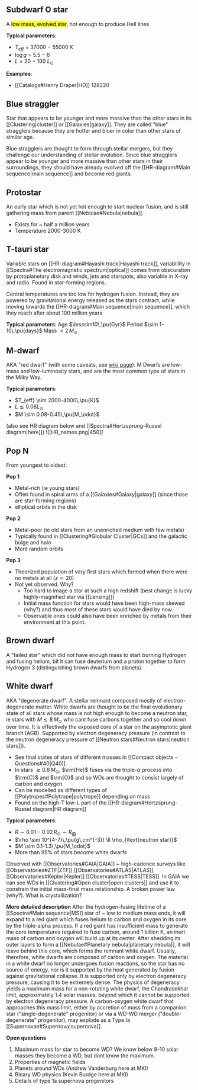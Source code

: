 ## Subdwarf O star
A <mark class="hltr-cyan">low mass, evolved star</mark>, hot enough to produce HeII lines

**Typical parameters**: 
- $T_{eff}$ = 37000 − 55000 K
- $\log g$ = 5.5 − 6
- $L$ = 20 − 100 $L_\odot$

**Examples**:
- [[Catalogs#Henry Draper|HD]] 128220


## Blue straggler
Star that appears to be younger and more massive than the other stars in its [[Clustering|cluster]] or [[Galaxies|galaxy]]. They are called "blue" stragglers because they are hotter and bluer in color than other stars of similar age.

Blue stragglers are thought to form through stellar mergers, but they challenge our understanding of stellar evolution. Since blue stragglers appear to be younger and more massive than other stars in their surroundings, they should have already evolved off the [[HR-diagram#Main sequence|main sequence]] and become red giants.


## Protostar
An early star which is not yet hot enough to start nuclear fusion, and is still gathering mass from parent [[Nebulae#Nebula|nebula]]. 
- Exists for ~ half a million years
- Temperature 2000-3000 K


## T-tauri star
Variable stars on [[HR-diagram#Hayashi track|Hayashi track]], variablility in [[Spectra#The electromagnetic spectrum|optical]] comes from obscuration by protoplanetary disk and winds, jets and starspots, also variable in X-ray and radio. Found in star-forming regions.

Central temperatures are too low for hydrogen fusion. Instead, they are powered by gravitational energy released as the stars contract, while moving towards the [[HR-diagram#Main sequence|main sequence]], which they reach after about 100 million years

**Typical parameters**:
Age $\lesssim10\,\pu{Gyr}$
Period $\sim 1-10\,\pu{days}$
Mass $<2\,M_\odot$


## M-dwarf
AKA "red dwarf" (with some caveats, see [wiki page](https://en.wikipedia.org/wiki/Red_dwarf)). M Dwarfs are low-mass and low-luminosity stars, and are the most common type of stars in the Milky Way. 

**Typical parameters**: 
- $T_{eff} \sim 2000-4000\,\pu{K}$ 
- $L \lesssim 0.08 L_\odot$
- $M \sim 0.08-0.45\,\pu{M_\odot}$  

(also see HR diagram below and [[Spectra#Hertzsprung-Russel diagram|here]])
![[HR_names.png|450]]


## Pop N
From youngest to oldest:

**Pop 1**
- Metal-rich (ie young stars)
- Often found in spiral arms of a [[Galaxies#Galaxy|galaxy]] (since those are star-forming regions)
- elliptical orbits in the disk

**Pop 2**
- Metal-poor (ie old stars from an unenriched medium with few metals)
- Typically found in [[Clustering#Globular Cluster|GCs]] and the galactic bulge and halo
- More random orbits

**Pop 3**
- Theorized population of very first stars which formed when there were no metals at all ($z\simeq 20$)
- Not yet observed. Why?
	-  Too hard to image a star at such a high redshift (best change is lucky highly-magnified star via [[Lensing]])
	- Initial mass function for stars would have been high-mass skewed (why?) and thus most of these stars would have died by now.
	- Observable ones could also have been enriched by metals from their environment at this point.


## Brown dwarf
A "failed star" which did not have enough mass to start burning Hydrogen and fusing helium, bit it can fuse deuterium and a proton together to form Hydrogen 3 (distinguishing brown dwarfs from planets).


## White dwarf
AKA "degenerate dwarf". A stellar remnant composed mostly of electron-degenerate matter. White dwarfs are thought to be the final evolutionary state of all stars whose mass is not high enough to become a neutron star, ie stars with $M\lesssim 8\,M_\odot$ who cant fuse carbons together and so cool down over time. It is effectively the exposed core of a star on the asymptotic giant branch (AGB). Supported by electron degeneracy pressure (in contrast to the neutron degeneracy pressure of [[Neutron stars#Neutron stars|neutron stars]]). 

- See final states of stars of different masses in [[Compact objects - Questions#40|Q40]].
- In stars $\gtrsim 0.8\,M_\odot$, $\rm{He}$ fuses via the triple-$\alpha$ process into $\rm{C}$ and $\rm{O}$ and so WDs are thought to consist largely of carbon and oxygen.
- Can be modelled as different types of [[Polytropes#Polytrope|polytrope]] depending on mass
- Found on the high-T low-L part of the [[HR-diagram#Hertzsprung-Russel diagram|HR diagram]]

**Typical parameters**: 
- $R \sim 0.01-0.02\,R_\odot \sim R_\bigoplus$ 
- $\rho \sim 10^{4-7}\,\pu{g\,cm^{-3}} \ll \rho_{\text{neutron star}}$
- $M \sim 0.1-1.3\,\pu{M_\odot}$  
- More than 95% of stars become white dwarfs

Observed with [[Observatories#GAIA|GAIA]] + high-cadence surveys like [[Observatories#ZTF|ZTF]] [[Observatories#ATLAS|ATLAS]] [[Observatories#Kepler|Kepler]] [[Observatories#TESS|TESS]]. In GAIA we can see WDs in [[Clustering#Open cluster|open clusters]] and use it to constrain the initial mass-final mass relationship. A broken power law (why?). What is crystallization?
  
**More detailed description**
After the hydrogen-fusing lifetime of a [[Spectra#Main sequence|MS]] star of ~ low to medium mass ends, it will expand to a red giant which fuses helium to carbon and oxygen in its core by the triple-alpha process. If a red giant has insufficient mass to generate the core temperatures required to fuse carbon, around 1 billion K, an inert mass of carbon and oxygen will build up at its center. After shedding its outer layers to form a [[Nebulae#Planetary nebula|planetary nebula]], it will leave behind this core, which forms the remnant white dwarf. Usually, therefore, white dwarfs are composed of carbon and oxygen. The material in a white dwarf no longer undergoes fusion reactions, so the star has no source of energy, nor is it supported by the heat generated by fusion against gravitational collapse. It is supported only by electron degeneracy pressure, causing it to be extremely dense. The physics of degeneracy yields a maximum mass for a non-rotating white dwarf, the Chandrasekhar limit, approximately 1.4 solar masses, beyond which it cannot be supported by electron degeneracy pressure. A carbon-oxygen white dwarf that approaches this mass limit, either by accretion of mass from a companion star ("single-degenerate" progenitor) or via a WD-WD merger ("double-degenerate" progenitor), may explode as a Type Ia [[Supernovae#Supernova|supernova]].

**Open questions**
1. Maximum mass for star to become WD? 
   We know below 8-10 solar masses they become a WD, but dont know the maximum.
2. Properties of magnetic fields
3. Planets around WDs (Andrew Vanderburg here at MKI)
4. Binary WD physics (Kevin Burdge here at MKI)
5. Details of type 1a supernova progenitors